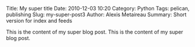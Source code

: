 Title: My super title
Date: 2010-12-03 10:20
Category: Python
Tags: pelican, publishing
Slug: my-super-post3
Author: Alexis Metaireau
Summary: Short version for index and feeds

This is the content of my super blog post.
This is the content of my super blog post.
